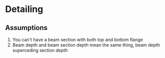 # Detailing

## Assumptions

1. You can't have a beam section with both top and bottom flange
2. Beam depth and beam section depth mean the same thing, beam depth superceding section depth